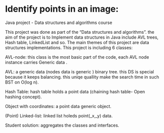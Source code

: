 # Identify points in an image:
Java project - Data structures and algorithms course

This project was done as part of the “Data structures and algorithms”.
the aim of the project is to Implement data structures in Java include AVL trees, Hash table, LinkedList and so.
The main themes of this project are data structures implementations.
This project is including 6 classes:

AVL-node: this class is the most basic part of the code, each AVL node instance carries Generic data <T>.

AVL: a generic data (nodes data is generic <T>) binary tree.
this DS is special because it keeps balancing. this uniqe quallity make the search time in such BST on O(log n). 

Hash Table: hash table holds a point data (chaining hash table- Open hashing concept).

Object with coordinates: a point data generic object.
  
(Point) Linked-list: linked list holeds point(_x,_y) data.
  
  Student solution: aggregates the classes and interfaces.
